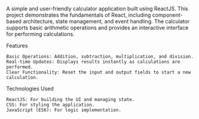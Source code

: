 A simple and user-friendly calculator application built using ReactJS. This project demonstrates the fundamentals of React, including component-based architecture, state management, and event handling. The calculator supports basic arithmetic operations and provides an interactive interface for performing calculations. 

Features

    Basic Operations: Addition, subtraction, multiplication, and division.
    Real-time Updates: Displays results instantly as calculations are performed.
    Clear Functionality: Reset the input and output fields to start a new calculation.

Technologies Used

    ReactJS: For building the UI and managing state.
    CSS: For styling the application.
    JavaScript (ES6): For logic implementation.
